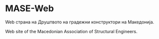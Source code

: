 # MASE-Web
   
Web страна на Друштвото на градежни конструктори на Македонија.

Web site of the Macedonian Association of Structural Engineers.
